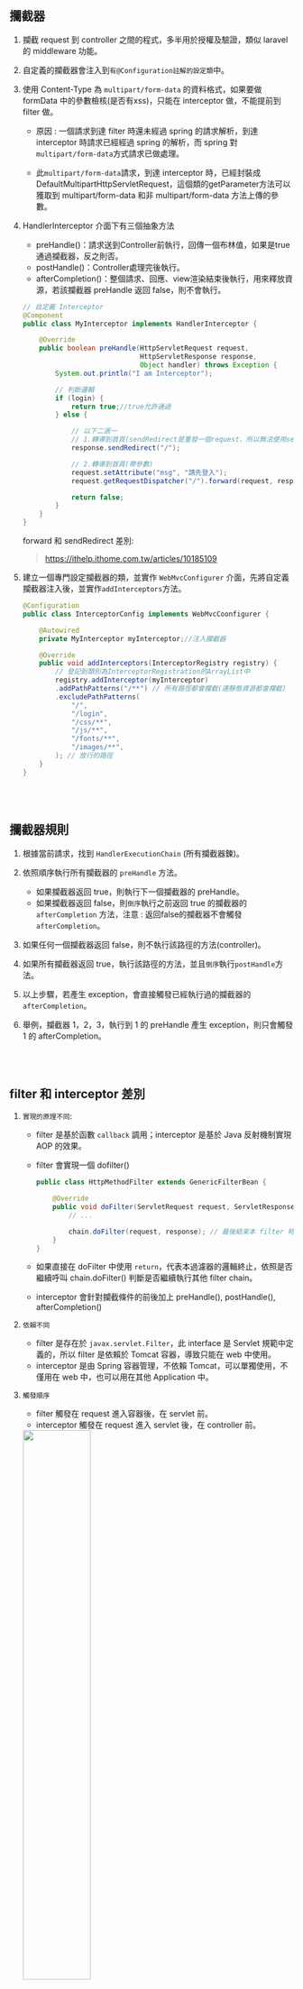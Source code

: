 ## 攔截器
1. 攔截 request 到 controller 之間的程式，多半用於授權及驗證，類似 laravel 的 middleware 功能。

2. 自定義的攔截器會注入到`有@Configuration註解的設定類`中。

3. 使用 Content-Type 為 `multipart/form-data` 的資料格式，如果要做 formData 中的參數檢核(是否有xss)，只能在 interceptor 做，不能提前到 filter 做。 

    * 原因 : 一個請求到達 filter 時還未經過 spring 的請求解析，到達 interceptor 時請求已經經過 spring 的解析，而 spring 對`multipart/form-data`方式請求已做處理。

    * 此`multipart/form-data`請求，到達 interceptor 時，已經封裝成 DefaultMultipartHttpServletRequest，這個類的getParameter方法可以獲取到 multipart/form-data 和非 multipart/form-data 方法上傳的參數。


4. HandlerInterceptor 介面下有三個抽象方法

    * preHandle()：請求送到Controller前執行，回傳一個布林值，如果是true通過攔截器，反之則否。
    * postHandle()：Controller處理完後執行。
    * afterCompletion()：整個請求、回應、view渲染結束後執行，用來釋放資源，若該攔截器 preHandle 返回 false，則不會執行。

    ```java
    // 自定義 Interceptor
    @Component
    public class MyInterceptor implements HandlerInterceptor {

        @Override
        public boolean preHandle(HttpServletRequest request, 
                                 HttpServletResponse response, 
                                 Object handler) throws Exception {
            System.out.println("I am Interceptor");

            // 判斷邏輯
            if (login) {
                return true;//true允許通過
            } else {

                // 以下二選一
                // 1.轉導到首頁(sendRedirect是重發一個request，所以無法使用setAttribute帶參數)
                response.sendRedirect("/");

                // 2.轉導到首頁(帶參數)
                request.setAttribute("msg", "請先登入");
                request.getRequestDispatcher("/").forward(request, response);

                return false;
            }
        }
    }
    ```

    forward 和 sendRedirect 差別: 
    > https://ithelp.ithome.com.tw/articles/10185109


5. 建立一個專門設定攔截器的類，並實作 `WebMvcConfigurer` 介面，先將自定義攔截器注入後，並實作`addInterceptors`方法。

    ```java
    @Configuration
    public class InterceptorConfig implements WebMvcCoonfigurer {

        @Autowired
        private MyInterceptor myInterceptor;//注入攔截器

        @Override
        public void addInterceptors(InterceptorRegistry registry) {
            // 登記到類別為InterceptorRegistration的ArrayList中
            registry.addInterceptor(myInterceptor)
            .addPathPatterns("/**") // 所有路徑都會攔截(連靜態資源都會攔截)
            .excludePathPatterns(
                "/", 
                "/login", 
                "/css/**", 
                "/js/**",
                "/fonts/**",
                "/images/**",
            ); // 放行的路徑
        }
    }
    ```

<br/>

<br/>

## 攔截器規則
1. 根據當前請求，找到 `HandlerExecutionChain` (所有攔截器鍊)。
2. 依照順序執行所有攔截器的 `preHandle` 方法。

    * 如果攔截器返回 true，則執行下一個攔截器的 preHandle。
    * 如果攔截器返回 false，則`倒序`執行之前返回 true 的攔截器的 `afterCompletion` 方法，注意 : 返回false的攔截器不會觸發 `afterCompletion`。

3. 如果任何一個攔截器返回 false，則不執行該路徑的方法(controller)。

4. 如果所有攔截器返回 true，執行該路徑的方法，並且`倒序`執行`postHandle`方法。

5. 以上步驟，若產生 exception，會直接觸發已經執行過的攔截器的 `afterCompletion`。

6. 舉例，攔截器 1，2，3，執行到 1 的 preHandle 產生 exception，則只會觸發 1 的 afterCompletion。

<br/>

<br/>

## filter 和 interceptor 差別

1. `實現的原理不同`:  

    * filter 是基於函數 `callback` 調用；interceptor 是基於 Java 反射機制實現 AOP 的效果。

    * filter 會實現一個 dofilter()

        ```java
        public class HttpMethodFilter extends GenericFilterBean {

            @Override
            public void doFilter(ServletRequest request, ServletResponse response, FilterChain chain) throws IOException, ServletException {
                // ...

                chain.doFilter(request, response); // 最後結束本 filter 時，會call filterChain 的下一個 dofilter()，達到callback的效果。
            }
        }
        ```

    * 如果直接在 doFilter 中使用 `return`，代表本過濾器的邏輯終止，依照是否繼續呼叫 chain.doFilter() 判斷是否繼續執行其他 filter chain。

    
    * interceptor 會針對攔截條件的前後加上 preHandle(), postHandle(), afterCompletion()

2. `依賴不同`

    * filter 是存在於 `javax.servlet.Filter`，此 interface 是 Servlet 規範中定義的，所以 filter 是依賴於 Tomcat 容器，導致只能在 web 中使用。
    * interceptor 是由 Spring 容器管理，不依賴 Tomcat，可以單獨使用，不僅用在 web 中，也可以用在其他 Application 中。

3. `觸發順序`

    * filter 觸發在 request 進入容器後，在 servlet 前。
    * interceptor 觸發在 request 進入 servlet 後，在 controller 前。

    <img src="https://img-blog.csdnimg.cn/20200602173814901.png?#pic_center" width="50%">


4. `觸發時機`

    * filter 幾乎可以對所有 request 起作用。
    * interceptor 只能對 controller 或 static 下的資源起作用。

5. `執行鍊順序`

    * filter 使用 @Order 來控制 filterChain 的執行順序，越小的越優先。

        ```java
        // filter
        @Order(1)
        @Component
        public class httpMethodFilter extend Filter {

        }
        ```

    * interceptor 預設的執行順序是 registry 的順序，也可以通過 `order()` 設置，越小的越優先。

        ```java
        // interceptor
        @Configuration
        public class InterceptorConfig implements WebMvcCoonfigurer {

            @Override
            public void addInterceptors(InterceptorRegistry registry) {
                registry.addInterceptor(interceptor1).addPathPatterns("/**").order(2);
                registry.addInterceptor(interceptor2).addPathPatterns("/**").order(1);
                registry.addInterceptor(interceptor3).addPathPatterns("/**").order(3);
            }
        }
        ```

<br/>

<br/>


## 參考
> https://segmentfault.com/a/1190000022833940